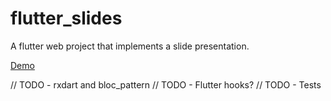 # flutter_slides

A flutter web project that implements a slide presentation.

[Demo](http://tdk-slides.io.s3-website-us-east-1.amazonaws.com)

// TODO - rxdart and bloc_pattern
// TODO - Flutter hooks?
// TODO - Tests

